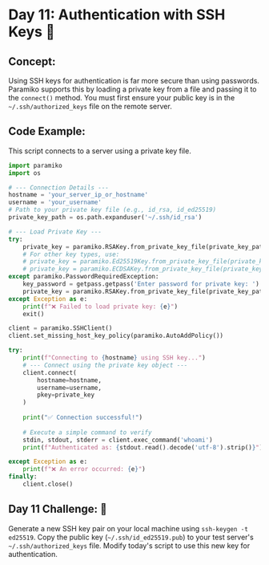 
# Day 11: Authentication with SSH Keys 🔑

## **Concept:** 
Using SSH keys for authentication is far more secure than using passwords. Paramiko supports this by loading a private key from a file and passing it to the `connect()` method. You must first ensure your public key is in the `~/.ssh/authorized_keys` file on the remote server.

## **Code Example:**
This script connects to a server using a private key file.

```python
import paramiko
import os

# --- Connection Details ---
hostname = 'your_server_ip_or_hostname'
username = 'your_username'
# Path to your private key file (e.g., id_rsa, id_ed25519)
private_key_path = os.path.expanduser('~/.ssh/id_rsa') 

# --- Load Private Key ---
try:
    private_key = paramiko.RSAKey.from_private_key_file(private_key_path)
    # For other key types, use:
    # private_key = paramiko.Ed25519Key.from_private_key_file(private_key_path)
    # private_key = paramiko.ECDSAKey.from_private_key_file(private_key_path)
except paramiko.PasswordRequiredException:
    key_password = getpass.getpass('Enter password for private key: ')
    private_key = paramiko.RSAKey.from_private_key_file(private_key_path, password=key_password)
except Exception as e:
    print(f"❌ Failed to load private key: {e}")
    exit()

client = paramiko.SSHClient()
client.set_missing_host_key_policy(paramiko.AutoAddPolicy())

try:
    print(f"Connecting to {hostname} using SSH key...")
    # --- Connect using the private key object ---
    client.connect(
        hostname=hostname,
        username=username,
        pkey=private_key
    )
    
    print("✅ Connection successful!")
    
    # Execute a simple command to verify
    stdin, stdout, stderr = client.exec_command('whoami')
    print(f"Authenticated as: {stdout.read().decode('utf-8').strip()}")

except Exception as e:
    print(f"❌ An error occurred: {e}")
finally:
    client.close()
```

## **Day 11 Challenge:** 🎯
Generate a new SSH key pair on your local machine using `ssh-keygen -t ed25519`. Copy the public key (`~/.ssh/id_ed25519.pub`) to your test server's `~/.ssh/authorized_keys` file. Modify today's script to use this new key for authentication.
